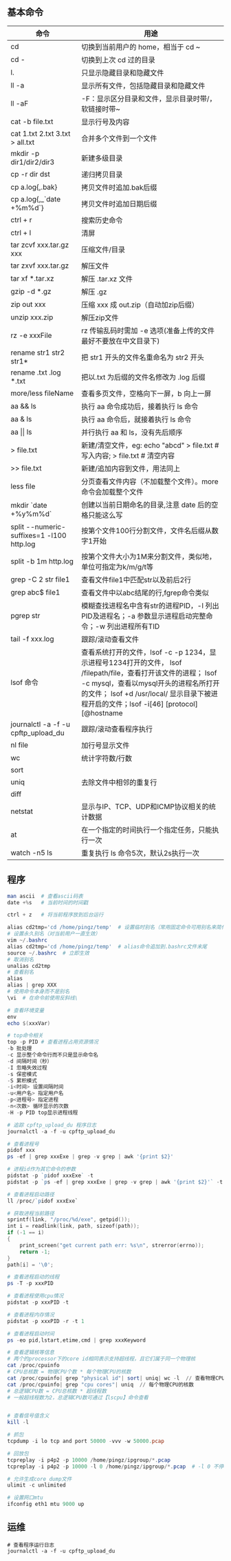 ## 基本命令
| 命令                    | 用途                                                         |
| ----------------------- | ------------------------------------------------------------ |
| cd                      | 切换到当前用户的 home，相当于 cd ~                           |
| cd -                    | 切换到上次 cd 过的目录                                       |
| l.                      | 只显示隐藏目录和隐藏文件                                     |
| ll -a                   | 显示所有文件，包括隐藏目录和隐藏文件                         |
| ll -aF                  | -F：显示区分目录和文件，显示目录时带/，软链接时带~           |
| cat -b file.txt         | 显示行号及内容          |
| cat 1.txt 2.txt 3.txt > all.txt         | 合并多个文件到一个文件          |
| mkdir -p dir1/dir2/dir3 | 新建多级目录                                                 |
| cp -r dir dst           | 递归拷贝目录                                                 |
| cp a.log{,.bak} | 拷贝文件时追加.bak后缀                                                |
| cp a.log{,\_\`date +%m%d\`} | 拷贝文件时追加日期后缀                                    |
| ctrl + r                | 搜索历史命令                                                 |
| ctrl + l                | 清屏                                                         |
| tar zcvf xxx.tar.gz xxx | 压缩文件/目录                                                |
| tar zxvf xxx.tar.gz | 解压文件                                                |
| tar xf \*.tar.xz         | 解压 .tar.xz 文件                                            |
| gzip -d \*.gz            | 解压 .gz                                                     |
| zip out xxx         | 压缩 xxx 成 out.zip（自动加zip后缀）                                          |
| unzip xxx.zip | 解压zip文件 |
| rz -e xxxFile          | rz 传输乱码时需加 -e 选项(准备上传的文件最好不要放在中文目录下)                                                     |
| rename str1 str2 str1*  | 把 str1 开头的文件名重命名为 str2 开头                       |
| rename .txt .log \*.txt  | 把以.txt 为后缀的文件名修改为 .log 后缀                      |
| more/less fileName      | 查看多页文件，空格向下一屏，b 向上一屏                       |
| aa && ls                | 执行 aa 命令成功后，接着执行 ls 命令                         |
| aa & ls                 | 执行 aa 命令后，就接着执行 ls 命令                           |
| aa \|\| ls              | 并行执行 aa 和 ls，没有先后顺序                              |
| > file.txt              | 新建/清空文件，eg: echo "abcd" > file.txt  # 写入内容;  > file.txt  # 清空内容 |
| >> file.txt             | 新建/追加内容到文件，用法同上                                |
| less file | 分页查看文件内容（不加载整个文件）。more 命令会加载整个文件 |
| mkdir \`date +%y%m%d\`  | 创建以当前日期命名的目录,注意 date 后的空格只能这么写                                     |
| split --numeric-suffixes=1 -l100 http.log | 按第个文件100行分割文件，文件名后缀从数字1开始 |
| split -b 1m http.log | 按第个文件大小为1M来分割文件，类似地，单位可指定为k/m/g/t等 |
| grep -C 2 str file1 | 查看文件file1中匹配str以及前后2行 |
| grep abc$ file1 | 查看文件中以abc结尾的行,fgrep命令类似 |
| pgrep str | 模糊查找进程名中含有str的进程PID，-l 列出PID及进程名；-a 参数显示进程启动完整命令；-w 列出进程所有TID |
| tail -f xxx.log  | 跟踪/滚动查看文件                                           |
| lsof 命令 | 查看系统打开的文件，lsof -c -p 1234，显示进程号1234打开的文件， lsof /filepath/file，查看打开该文件的进程； lsof -c mysql，查看以mysql开头的进程名所打开的文件； lsof +d /usr/local/ 显示目录下被进程开启的文件；lsof -i[46] [protocol][@hostname|hostaddr][:service|port] |
| journalctl -a -f -u cpftp_upload_du | 跟踪/滚动查看程序执行 |
| nl file | 加行号显示文件 |
| wc | 统计字符数/行数 |
| sort |  |
| uniq | 去除文件中相邻的重复行 |
| diff |   | 
| netstat | 显示与IP、TCP、UDP和ICMP协议相关的统计数据 |
| at | 在一个指定的时间执行一个指定任务，只能执行一次 |
| watch -n5 ls | 重复执行 ls 命令5次，默认2s执行一次 |


## 程序
```powershell
man ascii  # 查看ascii码表
date +%s   # 当前时间的时间戳

ctrl + z   # 将当前程序放到后台运行

alias cd2tmp='cd /home/pingz/temp'  # 设置临时别名（常用固定命令可用别名来简化）
# 设置永久别名（对当前用户一直生效）
vim ~/.bashrc
alias cd2tmp='cd /home/pingz/temp'  # alias命令追加到.bashrc文件末尾
source ~/.bashrc  # 立即生效
# 取消别名
unalias cd2tmp
# 查看别名
alias
alias | grep XXX
# 使用命令本身而不是别名
\vi  # 在命令前使用反斜线\

# 查看环境变量  
env  
echo $(xxxVar)  

# top命令相关
top -p PID # 查看进程占用资源情况
-b 批处理
-c 显示整个命令行而不只是显示命令名
-d 间隔时间（秒）
-I 忽略失效过程
-s 保密模式
-S 累积模式
-i<时间> 设置间隔时间
-u<用户名> 指定用户名
-p<进程号> 指定进程
-n<次数> 循环显示的次数
-H -p PID top显示进程线程

# 追踪 cpftp_upload_du 程序日志
journalctl -a -f -u cpftp_upload_du

# 查看进程号  
pidof xxx  
ps -ef | grep xxxExe | grep -v grep | awk '{print $2}'

# 进程id作为其它命令的参数
pidstat -p `pidof xxxExe` -t  
pidstat -p `ps -ef | grep xxxExe | grep -v grep | awk '{print $2}'` -t  

# 查看进程启动路径
ll /proc/`pidof xxxExe`

# 获取进程当前路径  
sprintf(link, "/proc/%d/exe", getpid()); 
int i = readlink(link, path, sizeof(path));
if (-1 == i)
{
	print_screen("get current path err: %s\n", strerror(errno));
	return -1;
}
path[i] = '\0';

# 查看进程启动的线程
ps -T -p xxxPID

# 查看进程使用cpu情况  
pidstat -p xxxPID -t

# 查看进程内存情况  
pidstat -p xxxPID -r -t 1  

# 查看进程启动时间
ps -eo pid,lstart,etime,cmd | grep xxxKeyword  

# 查看逻辑核等信息  
# 两个的processor下的core id相同表示支持超线程，且它们属于同一个物理核      
cat /proc/cpuinfo 
# CPU总核数 = 物理CPU个数 * 每个物理CPU的核数  
cat /proc/cpuinfo| grep "physical id"| sort| uniq| wc -l  // 查看物理CPU个数  
cat /proc/cpuinfo| grep "cpu cores"| uniq  // 每个物理CPU的核数
# 总逻辑CPU数 = CPU总核数 * 超线程数 
# 一般超线程数为2，总逻辑CPU数可通过【lscpu】命令查看  


# 查看信号值含义
kill -l

# 抓包  
tcpdump -i lo tcp and port 50000 -vvv -w 50000.pcap

# 回放包 
tcpreplay -i p4p2 -p 10000 /home/pingz/ipgroup/*.pcap
tcpreplay -i p4p2 -p 10000 -l 0 /home/pingz/ipgroup/*.pcap  # -l 0 不停回放包

# 允许生成core dump文件  
ulimit -c unlimited

# 设置网口mtu
ifconfig eth1 mtu 9000 up
```

## 运维
```shell
# 查看程序运行日志
journalctl -a -f -u cpftp_upload_du
```
